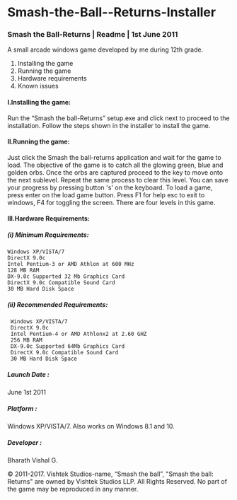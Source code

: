 # Smash-the-Ball--Returns-Installer

### Smash the Ball-Returns               |                   Readme                        |              1st June 2011


A small arcade windows game developed by me during 12th grade.


1. Installing the game
2. Running the game
3. Hardware requirements
4. Known issues



#### I.Installing the game:
Run the “Smash the ball-Returns” setup.exe and click next to proceed to the installation. Follow the steps shown in the installer to install the game.



#### II.Running the game:
Just click the Smash the ball-returns application and wait for the game to load. The objective of the game is to catch all the glowing green, blue and golden orbs. Once the orbs are captured proceed to the key to move onto the next sublevel. Repeat the same process to clear this level. You can save your progress by pressing button 's' on the keyboard. To load a game, press enter on the load game button. Press F1 for help esc to exit to windows, F4 for toggling the screen. There are four levels in this game. 




#### III.Hardware Requirements:

##### (i) Minimum Requirements:
    Windows XP/VISTA/7
    DirectX 9.0c
    Intel Pentium-3 or AMD Athlon at 600 MHz
    128 MB RAM
    DX-9.0c Supported 32 Mb Graphics Card 	
    DirectX 9.0c Compatible Sound Card
    30 MB Hard Disk Space


##### (ii) Recommended Requirements:
     Windows XP/VISTA/7
     DirectX 9.0c
     Intel Pentium-4 or AMD Athlonx2 at 2.60 GHZ
     256 MB RAM
     DX-9.0c Supported 64Mb Graphics Card 	
     DirectX 9.0c Compatible Sound Card
     30 MB Hard Disk Space




##### Launch Date : 
June 1st 2011
 

##### Platform :
Windows XP/VISTA/7. Also works on Windows 8.1 and 10.
 

##### Developer :
Bharath Vishal G.
 

© 2011-2017. Vishtek Studios-name, “Smash the ball”, "Smash the ball: Returns" are owned by Vishtek Studios LLP. All Rights Reserved. No part of the game may be reproduced in any manner.

